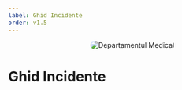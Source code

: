 ```yaml
---
label: Ghid Incidente
order: v1.5
---
```


<p align="center">
    <img src="/docs/ghiduri/img/mdt.png" style="border-radius: 20px;" alt="Departamentul Medical">
</p>

# Ghid Incidente